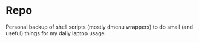 # Repo
Personal backup of shell scripts (mostly dmenu wrappers) to do small (and useful) things for my daily laptop usage.
